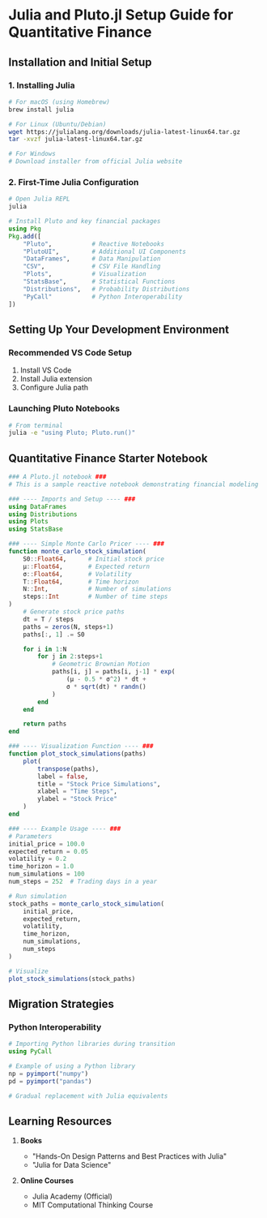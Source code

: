 # Julia and Pluto.jl Setup Guide for Quantitative Finance

## Installation and Initial Setup

### 1. Installing Julia
```bash
# For macOS (using Homebrew)
brew install julia

# For Linux (Ubuntu/Debian)
wget https://julialang.org/downloads/julia-latest-linux64.tar.gz
tar -xvzf julia-latest-linux64.tar.gz

# For Windows
# Download installer from official Julia website
```

### 2. First-Time Julia Configuration
```julia
# Open Julia REPL
julia

# Install Pluto and key financial packages
using Pkg
Pkg.add([
    "Pluto",           # Reactive Notebooks
    "PlutoUI",         # Additional UI Components
    "DataFrames",      # Data Manipulation
    "CSV",             # CSV File Handling
    "Plots",           # Visualization
    "StatsBase",       # Statistical Functions
    "Distributions",   # Probability Distributions
    "PyCall"           # Python Interoperability
])
```

## Setting Up Your Development Environment

### Recommended VS Code Setup
1. Install VS Code
2. Install Julia extension
3. Configure Julia path

### Launching Pluto Notebooks
```bash
# From terminal
julia -e "using Pluto; Pluto.run()"
```

## Quantitative Finance Starter Notebook

```julia
### A Pluto.jl notebook ###
# This is a sample reactive notebook demonstrating financial modeling

### ---- Imports and Setup ---- ###
using DataFrames
using Distributions
using Plots
using StatsBase

### ---- Simple Monte Carlo Pricer ---- ###
function monte_carlo_stock_simulation(
    S0::Float64,      # Initial stock price
    μ::Float64,       # Expected return
    σ::Float64,       # Volatility
    T::Float64,       # Time horizon
    N::Int,           # Number of simulations
    steps::Int        # Number of time steps
)
    # Generate stock price paths
    dt = T / steps
    paths = zeros(N, steps+1)
    paths[:, 1] .= S0

    for i in 1:N
        for j in 2:steps+1
            # Geometric Brownian Motion
            paths[i, j] = paths[i, j-1] * exp(
                (μ - 0.5 * σ^2) * dt + 
                σ * sqrt(dt) * randn()
            )
        end
    end

    return paths
end

### ---- Visualization Function ---- ###
function plot_stock_simulations(paths)
    plot(
        transpose(paths), 
        label = false, 
        title = "Stock Price Simulations",
        xlabel = "Time Steps",
        ylabel = "Stock Price"
    )
end

### ---- Example Usage ---- ###
# Parameters
initial_price = 100.0
expected_return = 0.05
volatility = 0.2
time_horizon = 1.0
num_simulations = 100
num_steps = 252  # Trading days in a year

# Run simulation
stock_paths = monte_carlo_stock_simulation(
    initial_price, 
    expected_return, 
    volatility, 
    time_horizon, 
    num_simulations, 
    num_steps
)

# Visualize
plot_stock_simulations(stock_paths)
```

## Migration Strategies

### Python Interoperability
```julia
# Importing Python libraries during transition
using PyCall

# Example of using a Python library
np = pyimport("numpy")
pd = pyimport("pandas")

# Gradual replacement with Julia equivalents
```

## Learning Resources
1. **Books**
   - "Hands-On Design Patterns and Best Practices with Julia"
   - "Julia for Data Science"

2. **Online Courses**
   - Julia Academy (Official)
   - MIT Computational Thinking Course

